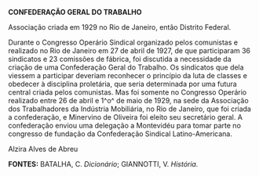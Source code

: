 **CONFEDERAÇÃO GERAL DO TRABALHO**

Associação criada em 1929 no Rio de Janeiro, então Distrito Federal.

Durante o Congresso Operário Sindical organizado pelos comunistas e
realizado no Rio de Janeiro em 27 de abril de 1927, de que participaram
36 sindicatos e 23 comissões de fábrica, foi discutida a necessidade da
criação de uma Confederação Geral do Trabalho. Os sindicatos que dela
viessem a participar deveriam reconhecer o princípio da luta de classes
e obedecer à disciplina proletária, que seria determinada por uma futura
central criada pelos comunistas. Mas foi somente no Congresso Operário
realizado entre 26 de abril e 1^o^ de maio de 1929, na sede da
Associação dos Trabalhadores da Indústria Mobiliária, no Rio de Janeiro,
que foi criada a confederação, e Minervino de Oliveira foi eleito seu
secretário geral. A confederação enviou uma delegação a Montevidéu para
tomar parte no congresso de fundação da Confederação Sindical
Latino-Americana.

Alzira Alves de Abreu

**FONTES:** BATALHA, C. *Dicionário*; GIANNOTTI, V. *História.*
